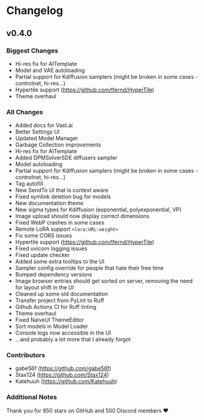 # Changelog

## v0.4.0

### Biggest Changes

- Hi-res fix for AITemplate
- Model and VAE autoloading
- Partial support for Kdiffusion samplers (might be broken in some cases - controlnet, hi-res...)
- Hypertile support (https://github.com/tfernd/HyperTile)
- Theme overhaul

### All Changes

- Added docs for Vast.ai
- Better Settings UI
- Updated Model Manager
- Garbage Collection improvements
- Hi-res fix for AITemplate
- Added DPMSolverSDE diffusers sampler
- Model autoloading
- Partial support for Kdiffusion samplers (might be broken in some cases - controlnet, hi-res...)
- Tag autofill
- New SendTo UI that is context aware
- Fixed symlink deletion bug for models
- New documentation theme
- New sigma types for Kdiffusion (exponential, polyexponential, VP)
- Image upload should now display correct dimensions
- Fixed WebP crashes in some cases
- Remote LoRA support `<lora:URL:weight>`
- Fix some CORS issues
- Hypertile support (https://github.com/tfernd/HyperTile)
- Fixed uvicorn logging issues
- Fixed update checker
- Added some extra tooltips to the UI
- Sampler config override for people that hate their free time
- Bumped dependency versions
- Image browser entries should get sorted on server, removing the need for layout shift in the UI
- Cleaned up some old documentation
- Transfer project from PyLint to Ruff
- Github Actions CI for Ruff linting
- Theme overhaul
- Fixed NaiveUI ThemeEditor
- Sort models in Model Loader
- Console logs now accessible in the UI
- ...and probably a lot more that I already forgot

### Contributors

- gabe56f (https://github.com/gabe56f)
- Stax124 (https://github.com/Stax124)
- Katehuuh (https://github.com/Katehuuh)

### Additional Notes

Thank you for 850 stars on GitHub and 500 Discord members ❤️
